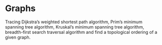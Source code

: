 # Graphs
Tracing Dijkstra’s weighted shortest path algorithm, Prim’s minimum spanning tree algorithm, Kruskal’s minimum spanning tree algorithm, breadth-first search traversal algorithm and find a topological ordering of a given graph.

